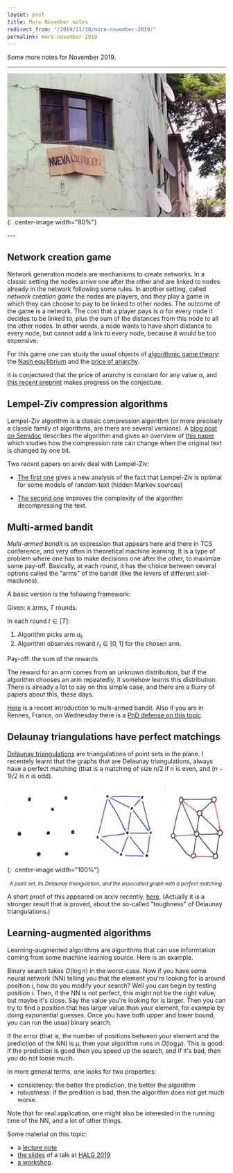 ```yaml
---
layout: post
title: More November notes 
redirect_from: "/2019/11/18/more-november-2019/"
permalink: more-november-2019
---
```


Some more notes for November 2019. 

--- 
![](assets/nueva-constitucion.jpg){: .center-image width="80%"}
<p align="center"><small><i>
</i></small></p>
---

## Network creation game

Network generation models are mechanisms to create networks. 
In a classic setting the nodes arrive one after the other and are linked 
to nodes already in 
the network following some rules. 
In another setting, called *network creation game* the nodes are players, 
and they play a game in which they can choose to pay to be linked to 
other nodes. 
The outcome of the game is a network. 
The cost that a player pays is $\alpha$ for every node it decides to be 
linked to, plus 
the sum of the distances from this node to all the other nodes. 
In other words, a node wants to have short distance to every node, but 
cannot add a link to every node, because it would be too expensive. 
 
For this game one can study the usual objects of 
[algorithmic game theory](https://en.wikipedia.org/wiki/Algorithmic_game_theory):
the [Nash equilibrium](https://en.wikipedia.org/wiki/Nash_equilibrium) 
and the
[price of anarchy](https://en.wikipedia.org/wiki/Price_of_anarchy).

It is conjectured that the price of anarchy is constant for 
any value $\alpha$, and [this recent preprint](https://arxiv.org/abs/1909.09799) 
makes progress on the conjecture.

## Lempel-Ziv compression algorithms

Lempel-Ziv algorithm is a classic compression algorithm (or more 
precisely a classic family of algorithms, are there are several versions). 
A [blog post on Semidoc](https://semidoc.github.io/lagarde-catastrophe) 
describes the algorithm and gives an overview of 
[this paper](https://arxiv.org/abs/1707.04312) which studies how the compression
rate can change when the original text is changed by one bit. 

Two recent papers on arxiv deal with Lempel-Ziv:

* [The first one](https://arxiv.org/pdf/1910.00941.pdf) gives a new analysis of 
the fact that Lempel-Ziv is optimal for some models of random text (hidden 
Markov sources)

* [The second one](https://arxiv.org/abs/1802.10347) improves the complexity of 
the algorithm decompressing the text.

## Multi-armed bandit

*Multi-armed bandit* is an expression that appears here and there in 
TCS conference, and very often in theoretical machine learning. It is a type of 
problem where one has to make decisions one after the other, to 
maximize some pay-off. Basically, at each round, it has the choice 
between several options called the "arms" of the bandit (like the levers 
of different slot-machines).

A basic version is the following framework:

Given: $k$  arms, $T$ rounds.

In each round $t\in[T]$:
1. Algorithm picks arm $a_t$.
2. Algorithm observes reward $r_t\in [0,1]$ for the chosen arm.

Pay-off: the sum of the rewards

The reward for an arm comes from an unknown distribution, but if the 
algorithm chooses an arm repeatedly, it somehow learns this distribution. 
There is already a lot to say on this simple case, and there are a flurry
of papers about this, these days. 
 
[Here](https://arxiv.org/pdf/1904.07272.pdf) is a recent introduction 
to multi-armed bandit. Also if you are in Rennes, France, on Wednesday
there is a 
[PhD defense on this topic](https://perso.crans.org/besson/phd/defense/).

## Delaunay triangulations have perfect matchings

[Delaunay triangulations](https://en.wikipedia.org/wiki/Delaunay_triangulation) 
are triangulations of point sets in the plane. I recentely learnt that
the graphs that are Delaunay triangulations, always have a perfect 
matching (that is a matching of size $n/2$ if $n$ is even, and $(n-1)/2$
is $n$ is odd).

![](assets/delaunay.png){: .center-image width="100%"}
<p align="center"><small><i>
A point set, its Delaunay triangulation, and the associated graph with a perfect matching.
</i></small></p>

A short proof of this appeared on arxiv recently, 
[here](https://arxiv.org/pdf/1907.01617.pdf). (Actually it is a stronger
result that is proved, about the so-called "toughness" of Delaunay 
triangulations.)

## Learning-augmented algorithms

Learning-augmented algorithms are algorithms that can use informtation
coming from some machine learning source. 
Here is an example. 

Binary search takes $O(\log n)$ in the worst-case. 
Now if you have some neural network (NN) telling you that the element you're 
looking for is around position $i$, how do you modify your search? 
Well you can begin by testing position $i$. Then, if the NN is not perfect, 
this might not be the right value, but maybe it's close. Say the value 
you're looking for is larger. Then you can try to find a position 
that has larger value than your element, for example by doing exponential guesses. 
Once you have both upper and lower bound, you can run the usual binary 
search.

If the error (that is, the number of positions between your element
and the prediction of the NN) is $\mu$, then your algorithm runs in 
$O(\log \mu)$. This is good: if the prediction is good then you speed up 
the search, and if it's bad, then you do not loose much. 

In more general terms, one looks for two properties:

* consistency: the better the prediction, the better the algorithm
* robustness: if the predition is bad, then the algorithm does not get 
much worse. 

Note that for real application, one might also be interested in the running 
time of the NN, and a lot of other things. 

Some material on this topic:

* a [lecture note](https://www.mit.edu/~andoni/algoS19/scribes/scribe24.pdf)
* [the slides](http://theory.stanford.edu/~sergei/slides/HALG-slides.pdf) 
of a talk at [HALG 2019](http://2019.highlightsofalgorithms.org/) 
* [a workshop](https://www.mit.edu/~vakilian/ttic-workshop.html).


